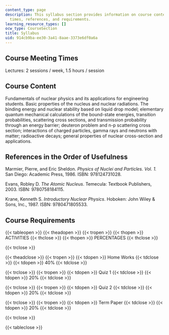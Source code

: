 ```yaml
---
content_type: page
description: This syllabus section provides information on course content, meeting
  times, references, and requirements.
learning_resource_types: []
ocw_type: CourseSection
title: Syllabus
uid: 914cb9ba-ee30-3a41-8aae-3373e6df0a6a
---
```


Course Meeting Times
--------------------

Lectures: 2 sessions / week, 1.5 hours / session

Course Content
--------------

Fundamentals of nuclear physics and its applications for engineering students. Basic properties of the nucleus and nuclear radiations. The binding energy and nuclear stability based on liquid drop model; elementary quantum mechanical calculations of the bound-state energies, transition probabilities, scattering cross sections, and transmission probability through an energy barrier; deuteron problem and n-p scattering cross section; interactions of charged particles, gamma rays and neutrons with matter; radioactive decays; general properties of nuclear cross-section and applications.

References in the Order of Usefulness
-------------------------------------

Marmier, Pierre, and Eric Sheldon. _Physics of Nuclei and Particles. Vol. 1._ San Diego: Academic Press, 1986. ISBN: 978124731028.

Evans, Robley D. _The Atomic Nucleus_. Temecula: Textbook Publishers, 2003. ISBN: 9780758184115.

Krane, Kenneth S. _Introductory Nuclear Physics_. Hoboken: John Wiley & Sons, Inc., 1987. ISBN: 9780471805533.

Course Requirements
-------------------

{{< tableopen >}}
{{< theadopen >}}
{{< tropen >}}
{{< thopen >}}
ACTIVITIES
{{< thclose >}}
{{< thopen >}}
PERCENTAGES
{{< thclose >}}

{{< trclose >}}

{{< theadclose >}}
{{< tropen >}}
{{< tdopen >}}
Home Works
{{< tdclose >}}
{{< tdopen >}}
40%
{{< tdclose >}}

{{< trclose >}}
{{< tropen >}}
{{< tdopen >}}
Quiz 1
{{< tdclose >}}
{{< tdopen >}}
20%
{{< tdclose >}}

{{< trclose >}}
{{< tropen >}}
{{< tdopen >}}
Quiz 2
{{< tdclose >}}
{{< tdopen >}}
20%
{{< tdclose >}}

{{< trclose >}}
{{< tropen >}}
{{< tdopen >}}
Term Paper
{{< tdclose >}}
{{< tdopen >}}
20%
{{< tdclose >}}

{{< trclose >}}

{{< tableclose >}}